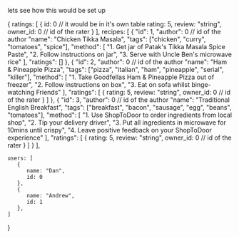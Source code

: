 lets see how this would be set up

{
ratings: [
{
id: 0 // it would be in it's own table
rating: 5,
review: "string",
owner_id: 0 // id of the rater
}
],
recipes: [
{
"id": 1,
"author": 0 // id of the author
"name": "Chicken Tikka Masala",
"tags": ["chicken", "curry", "tomatoes", "spice"],
"method": [
"1. Get jar of Patak's Tikka Masala Spice Paste",
"2. Follow instructions on jar",
"3. Serve with Uncle Ben's microwave rice"
],
"ratings": []
},
{
"id": 2,
"author": 0 // id of the author
"name": "Ham & Pineapple Pizza",
"tags": ["pizza", "italian", "ham", "pineapple", "serial", "killer"],
"method": [
"1. Take Goodfellas Ham & Pineapple Pizza out of freezer",
"2. Follow instructions on box",
"3. Eat on sofa whilst binge-watching Friends"
],
"ratings": [
{
rating: 5,
review: "string",
owner_id: 0 // id of the rater
}
]
},
{
"id": 3,
"author": 0 // id of the author
"name": "Traditional English Breakfast",
"tags": ["breakfast", "bacon", "sausage", "egg", "beans", "tomatoes"],
"method": [
"1. Use ShopToDoor to order ingredients from local shop",
"2. Tip your delivery driver",
"3. Put all ingredients in microwave for 10mins until crispy",
"4. Leave positive feedback on your ShopToDoor experience"
],
"ratings": [
{
rating: 5,
review: "string",
owner_id: 0 // id of the rater
}
]
}
],

    users: [
       {
          name: "Dan",
          id: 0
       },
       {
          name: "Andrew",
          id: 1
       },
    ]

}

